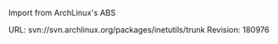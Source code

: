 Import from ArchLinux's ABS

URL: svn://svn.archlinux.org/packages/inetutils/trunk
Revision: 180976
